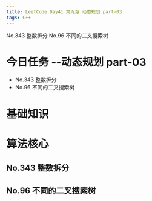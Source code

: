 ```yaml
---
title: LeetCode Day41 第九章 动态规划 part-03
tags: C++
---
```

No.343 整数拆分
No.96 不同的二叉搜索树
<!--more-->

# 今日任务 --动态规划 part-03
- No.343 整数拆分
- No.96 不同的二叉搜索树

# 基础知识

# 算法核心
## No.343 整数拆分
## No.96 不同的二叉搜索树